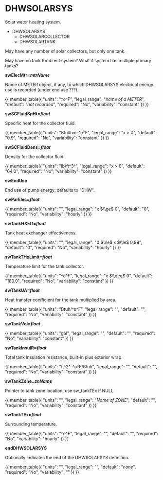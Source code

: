 # DHWSOLARSYS

Solar water heating system.

- DHWSOLARSYS
    - DHWSOLARCOLLECTOR
    - DHWSOLARTANK

May have any number of solar collectors, but only one tank.

May have no tank for direct system? What if system has multiple primary tanks?

**swElecMtr=*mtrName***

Name of METER object, if any, to which DHWSOLARSYS electrical energy use is recorded (under end use ???).

{{
  member_table({
    "units": "^o^F",
    "legal_range": "*name of a METER*", 
    "default": "*not recorded*",
    "required": "No",
    "variability": "constant" 
  })
}}

**swSCFluidSpHt=*float***

Specific heat for the collector fluid.

{{
  member_table({
    "units": "Btu/lbm-^o^F",
    "legal_range": "x $>$ 0", 
    "default": "0.9",
    "required": "No",
    "variability": "constant" 
  })
}}

**swSCFluidDens=*float***

Density for the collector fluid.

{{
  member_table({
    "units": "lb/ft^3^",
    "legal_range": "x $>$ 0", 
    "default": "64.0",
    "required": "No",
    "variability": "constant" 
  })
}}

**swEndUse**

End use of pump energy; defaults to "DHW".
  
**swParElec=*float***

{{
  member_table({
    "units": "",
    "legal_range": "x $\\ge$ 0", 
    "default": "0",
    "required": "No",
    "variability": "hourly" 
  })
}}

**swTankHXEff=*float***

Tank heat exchanger effectiveness.

{{
  member_table({
    "units": "",
    "legal_range": "0 $\\le$ x $\\le$ 0.99", 
    "default": "0",
    "required": "No",
    "variability": "hourly" 
  })
}}

**swTankTHxLimit=*float***

Temperature limit for the tank collector.

{{
  member_table({
    "units": "^o^F",
    "legal_range": "x $\\geq$ 0", 
    "default": "180.0",
    "required": "No",
    "variability": "constant" 
  })
}}

**swTankUA=*float***

Heat transfer coefficient for the tank multiplied by area.
  
{{
  member_table({
    "units": "Btuh/^o^F",
    "legal_range": "", 
    "default": "",
    "required": "No",
    "variability": "constant" 
  })
}}

**swTankVol=*float***

{{
  member_table({
    "units": "gal",
    "legal_range": "", 
    "default": "",
    "required": "No",
    "variability": "constant" 
  })
}}

**swTankInsulR=*float***

Total tank insulation resistance, built-in plus exterior wrap.
  
{{
  member_table({
    "units": "ft^2^-^o^F/Btuh",
    "legal_range": "", 
    "default": "",
    "required": "No",
    "variability": "constant" 
  })
}}

**swTankZone=*znName***

Pointer to tank zone location, use sw_tankTEx if NULL

{{
  member_table({
    "units": "",
    "legal_range": "*Name of ZONE*", 
    "default": "",
    "required": "No",
    "variability": "constant" 
  })
}}

**swTankTEx=*float***

Surrounding temperature.

{{
  member_table({
    "units": "^o^F",
    "legal_range": "", 
    "default": "",
    "required": "No",
    "variability": "hourly" 
  })
}}

**endDHWSOLARSYS**

Optionally indicates the end of the DHWSOLARSYS definition.

{{
  member_table({
    "units": "",
    "legal_range": "", 
    "default": "*none*",
    "required": "No",
    "variability": "" 
  })
}}

